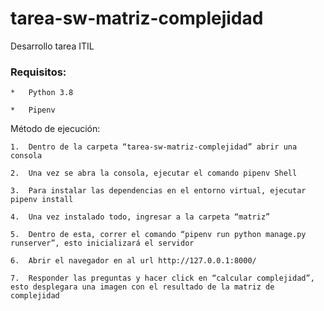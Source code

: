 # tarea-sw-matriz-complejidad
Desarrollo tarea ITIL

### Requisitos:

    *	Python 3.8

    *	Pipenv

Método de ejecución:

    1.	Dentro de la carpeta “tarea-sw-matriz-complejidad” abrir una consola

    2.	Una vez se abra la consola, ejecutar el comando pipenv Shell

    3.	Para instalar las dependencias en el entorno virtual, ejecutar pipenv install

    4.	Una vez instalado todo, ingresar a la carpeta “matriz”

    5.	Dentro de esta, correr el comando “pipenv run python manage.py runserver”, esto inicializará el servidor

    6.	Abrir el navegador en al url http://127.0.0.1:8000/

    7.	Responder las preguntas y hacer click en “calcular complejidad”, esto desplegara una imagen con el resultado de la matriz de complejidad
